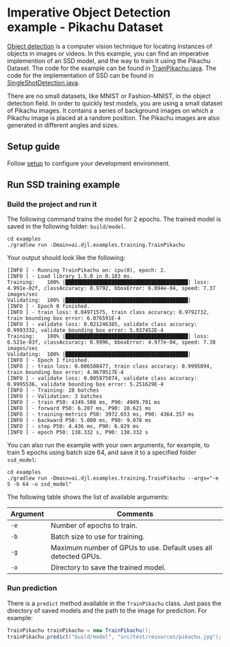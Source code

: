 # Imperative Object Detection example - Pikachu Dataset

[Object detection](https://en.wikipedia.org/wiki/Object_detection) is a computer vision technique
for locating instances of objects in images or videos. In this example, you can find an imperative implemention of an 
SSD model, and the way to train it using the Pikachu Dataset. The code for the example can be found in 
[TrainPikachu.java](https://github.com/awslabs/djl/blob/master/examples/src/main/java/ai/djl/examples/training/TrainPikachu.java). 
The code for the implementation of SSD can be found in [SingleShotDetection.java](https://github.com/awslabs/djl/blob/master/zoo/src/main/java/ai/djl/basicmodelzoo/cv/object_detection/ssd/SingleShotDetection.java).

There are no small datasets, like MNIST or Fashion-MNIST, in the object detection field. In order to quickly test models,
you are using a small dataset of Pikachu images. It contains a series of background images on which a Pikachu image
is placed at a random position. The Pikachu images are also generated in different angles and sizes.  

## Setup guide

Follow [setup](../../docs/development/setup.md) to configure your development environment.

## Run SSD training example

### Build the project and run it
The following command trains the model for 2 epochs. The trained model is saved in the following folder: `build/model`.
```
cd examples
./gradlew run -Dmain=ai.djl.examples.training.TrainPikachu
```
Your output should look like the following:
```text
[INFO ] - Running TrainPikachu on: cpu(0), epoch: 2.
[INFO ] - Load library 1.5.0 in 0.183 ms.
Training:    100% |████████████████████████████████████████| loss: 4.991e-02f, classAccuracy: 0.9792, bboxError: 6.094e-04, speed: 7.37 images/sec
Validating:  100% |████████████████████████████████████████|
[INFO ] - Epoch 0 finished.
[INFO ] - train loss: 0.04971575, train class accuracy: 0.9792732, train bounding box error: 6.076591E-4
[INFO ] - validate loss: 0.021246385, validate class accuracy: 0.9993332, validate bounding box error: 5.937452E-4
Training:    100% |████████████████████████████████████████| loss: 6.521e-03f, classAccuracy: 0.9996, bboxError: 4.977e-04, speed: 7.38 images/sec
Validating:  100% |████████████████████████████████████████|
[INFO ] - Epoch 1 finished.
[INFO ] - train loss: 0.006508477, train class accuracy: 0.9995894, train bounding box error: 4.9679517E-4
[INFO ] - validate loss: 0.005975074, validate class accuracy: 0.9995536, validate bounding box error: 5.251629E-4
[INFO ] - Training: 28 batches
[INFO ] - Validation: 3 batches
[INFO ] - train P50: 4349.508 ms, P90: 4909.701 ms
[INFO ] - forward P50: 6.207 ms, P90: 10.621 ms
[INFO ] - training-metrics P50: 3972.653 ms, P90: 4364.357 ms
[INFO ] - backward P50: 5.000 ms, P90: 9.078 ms
[INFO ] - step P50: 4.436 ms, P90: 6.829 ms
[INFO ] - epoch P50: 138.332 s, P90: 138.332 s
```
You can also run the example with your own arguments, for example, to train 5 epochs using batch size 64, and save it to a specified folder `ssd_model`:
```
cd examples
./gradlew run -Dmain=ai.djl.examples.training.TrainPikachu --args="-e 5 -b 64 -o ssd_model"
```
The following table shows the list of available arguments:

 | Argument   | Comments                                 |
 | ---------- | ---------------------------------------- |
 | `-e`       | Number of epochs to train. |
 | `-b`       | Batch size to use for training. |
 | `-g`       | Maximum number of GPUs to use. Default uses all detected GPUs. |
 | `-o`       | Directory to save the trained model. |
 
 
### Run prediction

There is a `predict` method available in the `TrainPikachu` class.
Just pass the directory of saved models and the path to the image for prediction.
For example:

```java
TrainPikachu trainPikachu = new TrainPikachu();
trainPikachu.predict("build/model", "src/test/resources/pikachu.jpg");
```
